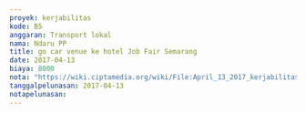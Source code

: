 ```yaml
---
proyek: kerjabilitas
kode: B5
anggaran: Transport lokal
nama: Ndaru PP
title: go car venue ke hotel Job Fair Semarang
date: 2017-04-13
biaya: 8000
nota: "https://wiki.ciptamedia.org/wiki/File:April_13_2017_kerjabilitas_B5_gocar_venue_hotel_ndaru.jpg"
tanggalpelunasan: 2017-04-13
notapelunasan:
---
```

